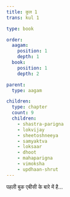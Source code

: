 ```yaml
---
title: कुल 1
trans: kul 1

type: book

order:
  aagam: 
    position: 1
    depth: 1
  book: 
    position: 1
    depth: 2

parent:
  type: aagam

children:
  type: chapter
  count: 9
  children:
    - shastra-parigna
    - lokvijay
    - sheetoshneeya
    - samyaktva
    - loksaar
    - dhoot
    - mahaparigna
    - vimoksha
    - updhaan-shrut
---
```


पहली बुक एबीसी के बारे में है...